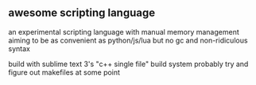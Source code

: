 ## awesome scripting language

an experimental scripting language with manual memory management
aiming to be as convenient as python/js/lua but no gc and non-ridiculous syntax

build with sublime text 3's "c++ single file" build system
probably try and figure out makefiles at some point